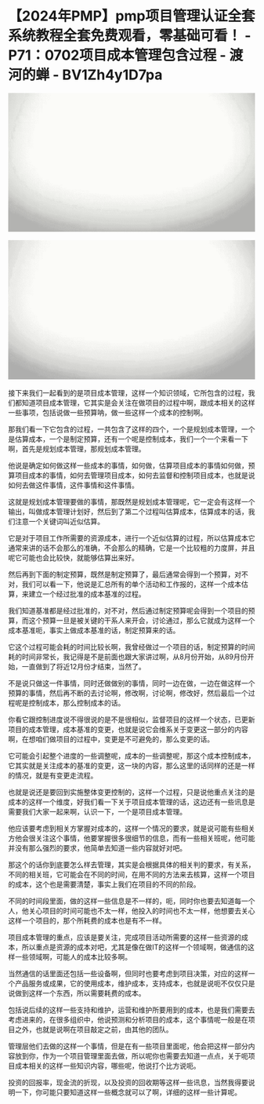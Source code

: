 # 【2024年PMP】pmp项目管理认证全套系统教程全套免费观看，零基础可看！ - P71：0702项目成本管理包含过程 - 渡河的蝉 - BV1Zh4y1D7pa

![](img/6c95105df820ec55c5a13d70a4f8807d_0.png)

![](img/6c95105df820ec55c5a13d70a4f8807d_1.png)

接下来我们一起看到的是项目成本管理，这样一个知识领域，它所包含的过程，我们都知道项目成本管理，它其实是会关注在做项目的过程中啊，跟成本相关的这样一些事项，包括说做一些预算呐，做一些这样一个成本的控制啊。

那我们看一下它包含的过程，一共包含了这样的四个，一个是规划成本管理，一个是估算成本，一个是制定预算，还有一个呢是控制成本，我们一个一个来看一下啊，首先是规划成本管理，那规划成本管理。

他说是确定如何做这样一些成本的事情，如何做，估算项目成本的事情如何做，预算项目成本的事情，如何去管理项目成本，如何去监督和控制项目成本，也就是说如何去做这件事情，这件事情和这件事情。

这就是规划成本管理要做的事情，那既然是规划成本管理呢，它一定会有这样一个输出，叫做成本管理计划好，然后到了第二个过程叫估算成本，估算成本的话，我们注意一个关键词叫近似估算。

它是对于项目工作所需要的资源成本，进行一个近似估算的过程，所以估算成本它通常来讲的话不会那么的准确，不会那么的精确，它是一个比较粗的力度屏，并且呢它可能也会比较快，就能够估算出来好。

然后再到下面的制定预算，既然是制定预算了，最后通常会得到一个预算，对不对，我们可以看一下，他说是汇总所有的单个活动和工作报的，这样一个成本估算，来建立一个经过批准的成本基准的过程。

我们知道基准都是经过批准的，对不对，然后通过制定预算呢会得到一个项目的预算，而这个预算一旦是被关键的干系人来开会，讨论通过，那么它就成为这样一个成本基准呃，事实上做成本基准的话，制定预算来的话。

它这个过程可能会耗的时间比较长啊，我曾经做过一个项目的话，制定预算的时间耗的时间非常长，我记得是不是前面也跟大家讲过啊，从8月份开始，从89月份开始，一直做到了将近12月份才结束，当然了。

不是说只做这一件事情，同时还做做别的事情，同时一边在做，一边在做这样一个预算的事情，然后再不断的去讨论啊，修改啊，讨论啊，修改好，然后最后一个过程呢是控制成本，那么控制成本的话。

你看它跟控制进度说不得很说的是不是很相似，监督项目的这样一个状态，已更新项目的成本管理，成本基准的变更，也就是说它会维系关于变更这一部分的内容啊，在想咱们做项目的过程中，变更是不可避免的，那么变更的话。

它可能会引起整个进度的一些调整呢，成本的一些调整呢，那这个成本控制成本，它其实就是关注成本的基准的变更，这一块的内容，那么这里的话同样的还是一样的情况，就是有变更走流程。

也就是说还是要回到实施整体变更控制的，这样一个过程，只是说他重点关注的是成本的这样一个维度，好我们看一下关于项目成本管理的话，这边还有一些讯息是需要我们大家一起来啊，认识一下，一个是项目成本管理。

他应该要考虑到相关方掌握对成本的，这样一个情况的要求，就是说可能有些相关方他会很关注这个事情，他要掌握很多很细节的信息，而有一些相关班呢，他可能并没有那么强烈的要求，他简单去知道一些内容就好对吧。

那这个的话你到底要怎么样去管理，其实是会根据具体的相关判的要求，有关系，不同的相关班，它可能会在不同的时间，在用不同的方法来去核算，这样一个项目的成本，这个也是需要清楚，事实上我们在项目的不同的阶段。

不同的时间段里面，做的这样一些信息是不一样的，呃，同时你也要去知道每一个人，他关心项目的时间可能也不太一样，他投入的时间也不太一样，他想要去关心这样一个项目的，那个所耗费的成本也是有不一样。

项目成本管理的重点，应该是要关注，完成项目活动所需要的这样一些资源的成本，所以重点是资源的成本对吧，尤其是像在做IT的这样一个领域啊，做通信的这样一些领域啊，可能人的成本比较多啊。

当然通信的话里面还包括一些设备啊，但同时也要考虑到项目决策，对应的这样一个产品服务或成果，它的使用成本，维护成本，支持成本，也就是说呃不仅仅只是说做到这样一个东西，所以需要耗费的成本。

包括说后续的这样一些支持和维护，运营和维护所要用到的成本，也是我们需要去考虑进来的，在很多组织中，他说预测和分析项目的成本，这个事情呢一般是在项目之外，也就是说啊在项目敲定之前，由其他的团队。

管理层他们去做的这样一个事情，但是在有一些项目里面呢，他会把这样一部分内容放到你，作为一个项目管理里面去做，所以呢你也需要去知道一点点，关于呃项目成本相关的这样一些知识内容，哪些呢，他说打个比方说呃。

投资的回报率，现金流的折现，以及投资的回收期等这样一些讯息，当然我得要说明一下，你可能只要知道这样一些概念就可以了啊，详细的这样一些计算呢。

